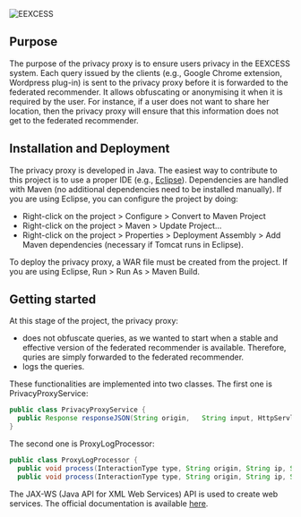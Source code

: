 ![EEXCESS](http://eexcess.eu/wp-content/uploads/2013/04/eexcess_Logo_neu1.jpg "EEXCESS")

## Purpose
The purpose of the privacy proxy is to ensure users privacy in the EEXCESS system. Each query issued by the clients (e.g., Google Chrome extension, Wordpress plug-in) is sent to the privacy proxy before it is forwarded to the federated recommender. It allows obfuscating or anonymising it when it is required by the user. For instance, if a user does not want to share her location, then the privacy proxy will ensure that this information does not get to the federated recommender. 

## Installation and Deployment
The privacy proxy is developed in Java. The easiest way to contribute to this project is to use a proper IDE (e.g., [Eclipse](http://eclipse.org/)). Dependencies are handled with Maven (no additional dependencies need to be installed manually). If you are using Eclipse, you can configure the project by doing: 
* Right-click on the project > Configure > Convert to Maven Project
* Right-click on the project > Maven > Update Project...
* Right-click on the project > Properties > Deployment Assembly > Add Maven dependencies (necessary if Tomcat runs in Eclipse). 

To deploy the privacy proxy, a WAR file must be created from the project. If you are using Eclipse, Run > Run As > Maven Build. 

## Getting started
At this stage of the project, the privacy proxy: 
* does not obfuscate queries, as we wanted to start when a stable and effective version of the federated recommender is available. Therefore, quries are simply forwarded to the federated recommender. 
* logs the queries. 

These functionalities are implemented into two classes. The first one is PrivacyProxyService: 
```java
public class PrivacyProxyService {
  public Response responseJSON(String origin,	String input, HttpServletRequest req) { ... }
}
```
The second one is ProxyLogProcessor: 
```java
public class ProxyLogProcessor {
  public void process(InteractionType type, String origin, String ip, String request) { ... }
  public void process(InteractionType type, String origin, String ip, String request, String answer) { ... }
```

The JAX-WS (Java API for XML Web Services) API is used to create web services. The official documentation is available [here](https://jax-ws.java.net). 
